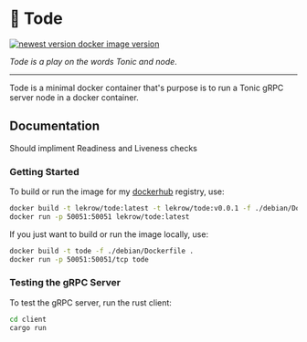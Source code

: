 # :frog: Tode

[![newest version docker image version](https://img.shields.io/docker/v/lekrow/tode?sort=semver)](https://hub.docker.com/r/lekrow/tode)

_Tode is a play on the words Tonic and node_.

---
Tode is a minimal docker container that's purpose is to run a Tonic gRPC server node in a docker container.

## Documentation

Should impliment Readiness and Liveness checks

### Getting Started

To build or run the image for my [dockerhub](https://hub.docker.com/r/lekrow/tode) registry, use:

```sh
docker build -t lekrow/tode:latest -t lekrow/tode:v0.0.1 -f ./debian/Dockerfile .
docker run -p 50051:50051 lekrow/tode:latest
```

If you just want to build or run the image locally, use:

```sh
docker build -t tode -f ./debian/Dockerfile .
docker run -p 50051:50051/tcp tode
```

### Testing the gRPC Server

To test the gRPC server, run the rust client:

```sh
cd client
cargo run
```
